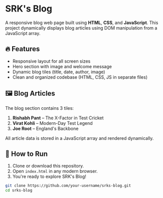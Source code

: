 # SRK's Blog

A responsive blog web page built using **HTML**, **CSS**, and **JavaScript**. This project dynamically displays blog articles using DOM manipulation from a JavaScript array.

## 🔥 Features

- Responsive layout for all screen sizes
- Hero section with image and welcome message
- Dynamic blog tiles (title, date, author, image)
- Clean and organized codebase (HTML, CSS, JS in separate files)

## 🖼️ Blog Articles

The blog section contains 3 tiles:
1. **Rishabh Pant** – The X-Factor in Test Cricket
2. **Virat Kohli** – Modern-Day Test Legend
3. **Joe Root** – England's Backbone

All article data is stored in a JavaScript array and rendered dynamically.

## 🚀 How to Run

1. Clone or download this repository.
2. Open `index.html` in any modern browser.
3. You're ready to explore SRK's Blog!

```bash
git clone https://github.com/your-username/srks-blog.git
cd srks-blog

